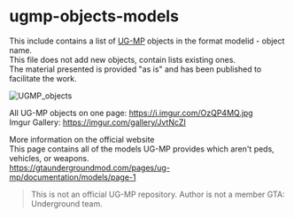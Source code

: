 # ugmp-objects-models

This include contains a list of [UG-MP](https://gtaundergroundmod.com/) objects in the format modelid - object name.  
This file does not add new objects, contain lists existing ones.  
The material presented is provided "as is" and has been published to facilitate the work.  

![UGMP_objects](https://i.imgur.com/WeQAEIw.jpeg)

All UG-MP objects on one page: https://i.imgur.com/OzQP4MQ.jpg  
Imgur Gallery: https://imgur.com/gallery/JvtNcZI  

More information on the official website  
This page contains all of the models UG-MP provides which aren't peds, vehicles, or weapons.  
https://gtaundergroundmod.com/pages/ug-mp/documentation/models/page-1  

>This is not an official UG-MP repository. Аuthor is not a member GTA: Underground team.
